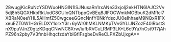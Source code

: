 28wugjKicRuNzYSDWuoHNGlN1ISJNusaRn1rxANe33xjolj2ekHTN6IAJC2Vv5dj8h5QGXHkbRkUxdG8GUloQNTbppQvBEq8JIFOCWmkMOBbuK2dMRcl7XBRaN0eeYHL5AHmfZ5CwgceeGGncNnfY0NkYdscJU0eIhhaeM9NQxR1FXxeuEZT0W1HGrELDXY1orxY3r+6yWr0hMKLNMKpTVvGYLIJNZozF40lRbstSnX9puVJnZ0gtzKDqqCNwNC8Xrw/iufbRVCuLRMP3LK+L6c9Ya7nCst9T7jAhPZ96n2pby7V3fmbHhqcfzdaYblGfiFsgbeDvReCLPXZbUjxgA==